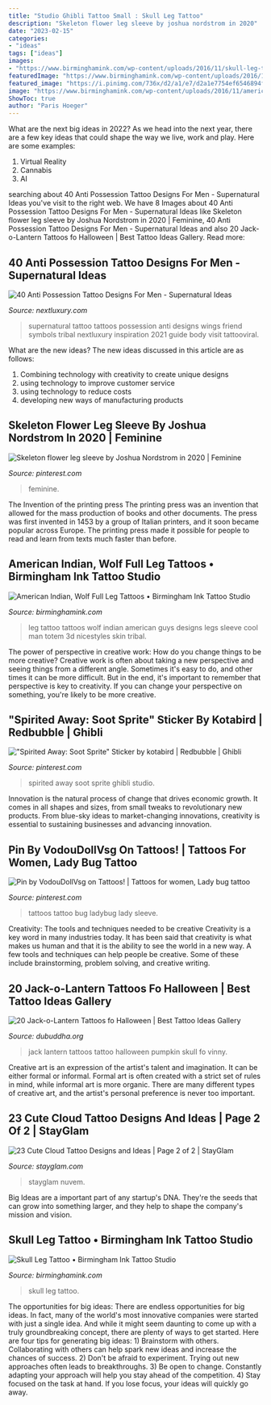 ```yaml
---
title: "Studio Ghibli Tattoo Small : Skull Leg Tattoo"
description: "Skeleton flower leg sleeve by joshua nordstrom in 2020"
date: "2023-02-15"
categories:
- "ideas"
tags: ["ideas"]
images:
- "https://www.birminghamink.com/wp-content/uploads/2016/11/skull-leg-tattoo.jpg"
featuredImage: "https://www.birminghamink.com/wp-content/uploads/2016/11/american-indian-wolf-full-leg-tattoos.jpg"
featured_image: "https://i.pinimg.com/736x/d2/a1/e7/d2a1e7754ef6546894fc4706e9589e4f.jpg"
image: "https://www.birminghamink.com/wp-content/uploads/2016/11/american-indian-wolf-full-leg-tattoos.jpg"
ShowToc: true
author: "Paris Hoeger"
---
```



What are the next big ideas in 2022?
As we head into the next year, there are a few key ideas that could shape the way we live, work and play. Here are some examples: 
1. Virtual Reality 
2. Cannabis 
3. AI 

	

		
searching about 40 Anti Possession Tattoo Designs For Men - Supernatural Ideas you've visit to the right web. We have 8 Images about 40 Anti Possession Tattoo Designs For Men - Supernatural Ideas like Skeleton flower leg sleeve by Joshua Nordstrom in 2020 | Feminine, 40 Anti Possession Tattoo Designs For Men - Supernatural Ideas and also 20 Jack-o-Lantern Tattoos fo Halloween | Best Tattoo Ideas Gallery. Read more:
		
    
## 40 Anti Possession Tattoo Designs For Men - Supernatural Ideas

<img loading=lazy src="http://nextluxury.com/wp-content/uploads/anti-possession-with-wings-male-supernatural-leg-tattoos.jpg" onerror="this.onerror=null;this.src='https://tse3.mm.bing.net/th?id=OIP.dRAjCNxnqJ3lSx3Y_kpligHaHa&amp;pid=15.1';" alt="40 Anti Possession Tattoo Designs For Men - Supernatural Ideas">

_Source: nextluxury.com_

>supernatural tattoo tattoos possession anti designs wings friend symbols tribal nextluxury inspiration 2021 guide body visit tattooviral. 

	

What are the new ideas?
The new ideas discussed in this article are as follows:
1. Combining technology with creativity to create unique designs 
2. using technology to improve customer service 
3. using technology to reduce costs 
4. developing new ways of manufacturing products 

    
## Skeleton Flower Leg Sleeve By Joshua Nordstrom In 2020 | Feminine

<img loading=lazy src="https://i.pinimg.com/736x/d2/a1/e7/d2a1e7754ef6546894fc4706e9589e4f.jpg" onerror="this.onerror=null;this.src='https://tse2.mm.bing.net/th?id=OIP.S3oVp4wQOH6UAKVa5LISrQHaJ3&amp;pid=15.1';" alt="Skeleton flower leg sleeve by Joshua Nordstrom in 2020 | Feminine">

_Source: pinterest.com_

>feminine. 

	

The Invention of the printing press
The printing press was an invention that allowed for the mass production of books and other documents. The press was first invented in 1453 by a group of Italian printers, and it soon became popular across Europe. The printing press made it possible for people to read and learn from texts much faster than before.

    
## American Indian, Wolf Full Leg Tattoos • Birmingham Ink Tattoo Studio

<img loading=lazy src="https://www.birminghamink.com/wp-content/uploads/2016/11/american-indian-wolf-full-leg-tattoos.jpg" onerror="this.onerror=null;this.src='https://tse2.mm.bing.net/th?id=OIP.omM2pNxCgEvLpt014FQFuAHaJ4&amp;pid=15.1';" alt="American Indian, Wolf Full Leg Tattoos • Birmingham Ink Tattoo Studio">

_Source: birminghamink.com_

>leg tattoo tattoos wolf indian american guys designs legs sleeve cool man totem 3d nicestyles skin tribal. 

	

The power of perspective in creative work: How do you change things to be more creative?
Creative work is often about taking a new perspective and seeing things from a different angle. Sometimes it's easy to do, and other times it can be more difficult. But in the end, it's important to remember that perspective is key to creativity. If you can change your perspective on something, you're likely to be more creative.

    
## &quot;Spirited Away: Soot Sprite&quot; Sticker By Kotabird | Redbubble | Ghibli

<img loading=lazy src="https://i.pinimg.com/736x/0c/b6/3b/0cb63baeff1da9e02bfa3728c6038dca.jpg" onerror="this.onerror=null;this.src='https://tse3.mm.bing.net/th?id=OIP.T-MF7S6kMmzOHC3i3Y4nsAHaJ3&amp;pid=15.1';" alt="&quot;Spirited Away: Soot Sprite&quot; Sticker by kotabird | Redbubble | Ghibli">

_Source: pinterest.com_

>spirited away soot sprite ghibli studio. 

	

Innovation is the natural process of change that drives economic growth. It comes in all shapes and sizes, from small tweaks to revolutionary new products. From blue-sky ideas to market-changing innovations, creativity is essential to sustaining businesses and advancing innovation.

    
## Pin By VodouDollVsg On Tattoos! | Tattoos For Women, Lady Bug Tattoo

<img loading=lazy src="https://i.pinimg.com/736x/20/fb/85/20fb858b84dabe62fbbe5d1309e6ae39.jpg" onerror="this.onerror=null;this.src='https://tse2.mm.bing.net/th?id=OIP.cxV12Y6NUsPATaJrJvO8uQHaHa&amp;pid=15.1';" alt="Pin by VodouDollVsg on Tattoos! | Tattoos for women, Lady bug tattoo">

_Source: pinterest.com_

>tattoos tattoo bug ladybug lady sleeve. 

	

Creativity: The tools and techniques needed to be creative
Creativity is a key word in many industries today. It has been said that creativity is what makes us human and that it is the ability to see the world in a new way. A few tools and techniques can help people be creative. Some of these include brainstorming, problem solving, and creative writing.

    
## 20 Jack-o-Lantern Tattoos Fo Halloween | Best Tattoo Ideas Gallery

<img loading=lazy src="http://www.dubuddha.org/wp-content/uploads/2015/10/tumblr_nciij1gBhz1tmpp2eo1_1280.jpg" onerror="this.onerror=null;this.src='https://tse4.mm.bing.net/th?id=OIP.D6oQFjWJn6liH9_8m0y_WQHaHa&amp;pid=15.1';" alt="20 Jack-o-Lantern Tattoos fo Halloween | Best Tattoo Ideas Gallery">

_Source: dubuddha.org_

>jack lantern tattoos tattoo halloween pumpkin skull fo vinny. 

	

Creative art is an expression of the artist's talent and imagination. It can be either formal or informal. Formal art is often created with a strict set of rules in mind, while informal art is more organic. There are many different types of creative art, and the artist's personal preference is never too important.

    
## 23 Cute Cloud Tattoo Designs And Ideas | Page 2 Of 2 | StayGlam

<img loading=lazy src="https://stayglam.com/wp-content/uploads/2016/01/purandy.jpg" onerror="this.onerror=null;this.src='https://tse3.mm.bing.net/th?id=OIP.AEJUS6xBwIW9iMsHTVieJAAAAA&amp;pid=15.1';" alt="23 Cute Cloud Tattoo Designs and Ideas | Page 2 of 2 | StayGlam">

_Source: stayglam.com_

>stayglam nuvem. 

	

Big Ideas are a important part of any startup's DNA. They're the seeds that can grow into something larger, and they help to shape the company's mission and vision.

    
## Skull Leg Tattoo • Birmingham Ink Tattoo Studio

<img loading=lazy src="https://www.birminghamink.com/wp-content/uploads/2016/11/skull-leg-tattoo.jpg" onerror="this.onerror=null;this.src='https://tse1.mm.bing.net/th?id=OIP.9TQAk6-4HfvIp6zT2232swAAAA&amp;pid=15.1';" alt="Skull Leg Tattoo • Birmingham Ink Tattoo Studio">

_Source: birminghamink.com_

>skull leg tattoo. 

	

The opportunities for big ideas:
There are endless opportunities for big ideas. In fact, many of the world's most innovative companies were started with just a single idea. And while it might seem daunting to come up with a truly groundbreaking concept, there are plenty of ways to get started. Here are four tips for generating big ideas: 1) Brainstorm with others. Collaborating with others can help spark new ideas and increase the chances of success. 2) Don't be afraid to experiment. Trying out new approaches often leads to breakthroughs. 3) Be open to change. Constantly adapting your approach will help you stay ahead of the competition. 4) Stay focused on the task at hand. If you lose focus, your ideas will quickly go away.

